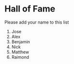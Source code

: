 # Hall of Fame
Please add your name to this list

1. Jose
2. Alex
3. Benjamin
4. Nick
5. Matthew
6. Raimond


